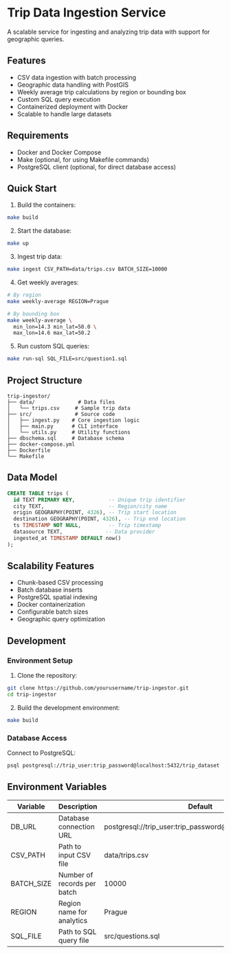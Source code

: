 # Trip Data Ingestion Service

A scalable service for ingesting and analyzing trip data with support for geographic queries.

## Features

- CSV data ingestion with batch processing
- Geographic data handling with PostGIS
- Weekly average trip calculations by region or bounding box
- Custom SQL query execution
- Containerized deployment with Docker
- Scalable to handle large datasets

## Requirements

- Docker and Docker Compose
- Make (optional, for using Makefile commands)
- PostgreSQL client (optional, for direct database access)

## Quick Start

1. Build the containers:
```sh
make build
```

2. Start the database:
```sh
make up
```

3. Ingest trip data:
```sh
make ingest CSV_PATH=data/trips.csv BATCH_SIZE=10000
```

4. Get weekly averages:
```sh
# By region
make weekly-average REGION=Prague

# By bounding box
make weekly-average \
  min_lon=14.3 min_lat=50.0 \
  max_lon=14.6 max_lat=50.2
```

5. Run custom SQL queries:
```sh
make run-sql SQL_FILE=src/question1.sql
```

## Project Structure

```
trip-ingestor/
├── data/              # Data files
│   └── trips.csv     # Sample trip data
├── src/              # Source code
│   ├── ingest.py    # Core ingestion logic
│   ├── main.py      # CLI interface
│   └── utils.py     # Utility functions
├── dbschema.sql     # Database schema
├── docker-compose.yml
├── Dockerfile
└── Makefile
```

## Data Model

```sql
CREATE TABLE trips (
  id TEXT PRIMARY KEY,           -- Unique trip identifier
  city TEXT,                     -- Region/city name
  origin GEOGRAPHY(POINT, 4326), -- Trip start location
  destination GEOGRAPHY(POINT, 4326), -- Trip end location
  ts TIMESTAMP NOT NULL,         -- Trip timestamp
  datasource TEXT,              -- Data provider
  ingested_at TIMESTAMP DEFAULT now()
);
```

## Scalability Features

- Chunk-based CSV processing
- Batch database inserts
- PostgreSQL spatial indexing
- Docker containerization
- Configurable batch sizes
- Geographic query optimization

## Development

### Environment Setup

1. Clone the repository:
```sh
git clone https://github.com/yourusername/trip-ingestor.git
cd trip-ingestor
```

2. Build the development environment:
```sh
make build
```

### Database Access

Connect to PostgreSQL:
```sh
psql postgresql://trip_user:trip_password@localhost:5432/trip_dataset
```

## Environment Variables

| Variable | Description | Default |
|----------|-------------|---------|
| DB_URL | Database connection URL | postgresql://trip_user:trip_password@db:5432/trip_dataset |
| CSV_PATH | Path to input CSV file | data/trips.csv |
| BATCH_SIZE | Number of records per batch | 10000 |
| REGION | Region name for analytics | Prague |
| SQL_FILE | Path to SQL query file | src/questions.sql |